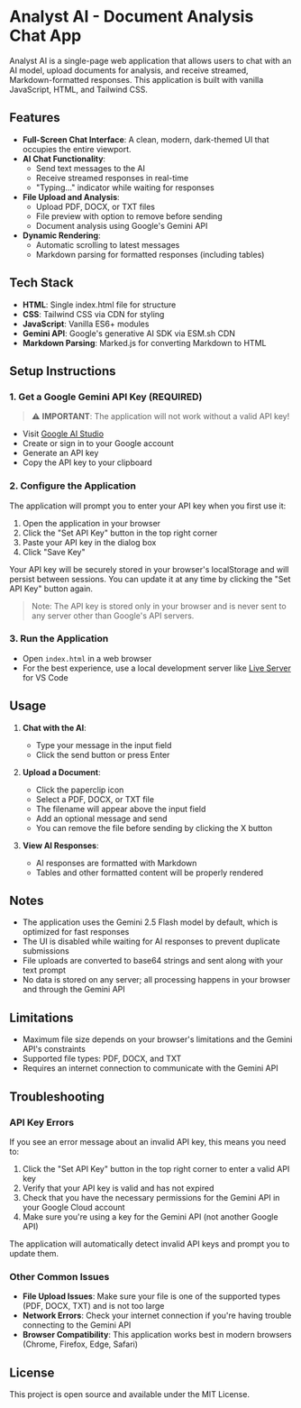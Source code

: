 # Analyst AI - Document Analysis Chat App

Analyst AI is a single-page web application that allows users to chat with an AI model, upload documents for analysis, and receive streamed, Markdown-formatted responses. This application is built with vanilla JavaScript, HTML, and Tailwind CSS.

## Features

- **Full-Screen Chat Interface**: A clean, modern, dark-themed UI that occupies the entire viewport.
- **AI Chat Functionality**:
  - Send text messages to the AI
  - Receive streamed responses in real-time
  - "Typing..." indicator while waiting for responses
- **File Upload and Analysis**:
  - Upload PDF, DOCX, or TXT files
  - File preview with option to remove before sending
  - Document analysis using Google's Gemini API
- **Dynamic Rendering**:
  - Automatic scrolling to latest messages
  - Markdown parsing for formatted responses (including tables)

## Tech Stack

- **HTML**: Single index.html file for structure
- **CSS**: Tailwind CSS via CDN for styling
- **JavaScript**: Vanilla ES6+ modules
- **Gemini API**: Google's generative AI SDK via ESM.sh CDN
- **Markdown Parsing**: Marked.js for converting Markdown to HTML

## Setup Instructions

### 1. Get a Google Gemini API Key (REQUIRED)

> ⚠️ **IMPORTANT**: The application will not work without a valid API key!

- Visit [Google AI Studio](https://makersuite.google.com/app/apikey)
- Create or sign in to your Google account
- Generate an API key
- Copy the API key to your clipboard

### 2. Configure the Application

The application will prompt you to enter your API key when you first use it:

1. Open the application in your browser
2. Click the "Set API Key" button in the top right corner
3. Paste your API key in the dialog box
4. Click "Save Key"

Your API key will be securely stored in your browser's localStorage and will persist between sessions. You can update it at any time by clicking the "Set API Key" button again.

> Note: The API key is stored only in your browser and is never sent to any server other than Google's API servers.

### 3. Run the Application

- Open `index.html` in a web browser
- For the best experience, use a local development server like [Live Server](https://marketplace.visualstudio.com/items?itemName=ritwickdey.LiveServer) for VS Code

## Usage

1. **Chat with the AI**:
   - Type your message in the input field
   - Click the send button or press Enter

2. **Upload a Document**:
   - Click the paperclip icon
   - Select a PDF, DOCX, or TXT file
   - The filename will appear above the input field
   - Add an optional message and send
   - You can remove the file before sending by clicking the X button

3. **View AI Responses**:
   - AI responses are formatted with Markdown
   - Tables and other formatted content will be properly rendered

## Notes

- The application uses the Gemini 2.5 Flash model by default, which is optimized for fast responses
- The UI is disabled while waiting for AI responses to prevent duplicate submissions
- File uploads are converted to base64 strings and sent along with your text prompt
- No data is stored on any server; all processing happens in your browser and through the Gemini API

## Limitations

- Maximum file size depends on your browser's limitations and the Gemini API's constraints
- Supported file types: PDF, DOCX, and TXT
- Requires an internet connection to communicate with the Gemini API

## Troubleshooting

### API Key Errors

If you see an error message about an invalid API key, this means you need to:

1. Click the "Set API Key" button in the top right corner to enter a valid API key
2. Verify that your API key is valid and has not expired
3. Check that you have the necessary permissions for the Gemini API in your Google Cloud account
4. Make sure you're using a key for the Gemini API (not another Google API)

The application will automatically detect invalid API keys and prompt you to update them.

### Other Common Issues

- **File Upload Issues**: Make sure your file is one of the supported types (PDF, DOCX, TXT) and is not too large
- **Network Errors**: Check your internet connection if you're having trouble connecting to the Gemini API
- **Browser Compatibility**: This application works best in modern browsers (Chrome, Firefox, Edge, Safari)

## License

This project is open source and available under the MIT License.